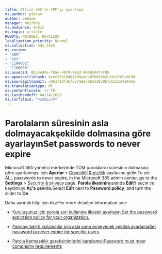 ```yaml
---
title: Office 365'te SPF'yi ayarlama
ms.author: pebaum
author: pebaum
manager: mnirkhe
ms.audience: Admin
ms.topic: article
ROBOTS: NOINDEX, NOFOLLOW
localization_priority: Normal
ms.collection: Adm_O365
ms.custom:
- "309"
- "565"
- "1100002"
- "1100003"
ms.assetid: 0ba5e44e-f0ae-4978-98a3-90065447af08
ms.openlocfilehash: bece763f0408199aadbd76899b2c59a3f05e0f94
ms.sourcegitcommit: c061f1dfa6f557a9ec083dd030b73b121d9864ea
ms.translationtype: MT
ms.contentlocale: tr-TR
ms.lasthandoff: 04/14/2020
ms.locfileid: "43286334"
---
```

# <a name="set-passwords-to-never-expire"></a><span data-ttu-id="f8f50-102">Parolaların süresinin asla dolmayacakşekilde dolmasına göre ayarlayın</span><span class="sxs-lookup"><span data-stu-id="f8f50-102">Set passwords to never expire</span></span>

<span data-ttu-id="f8f50-103">Microsoft 365 yönetici merkezinde TÜM parolaların süresinin dolmasına göre ayarlanması için **Ayarlar** > [Güvenliği &amp; gizlilik](https://portal.office.com/adminportal/home#/settings/security) sayfasına gidin.</span><span class="sxs-lookup"><span data-stu-id="f8f50-103">To set ALL passwords to never expire, in the Microsoft 365 admin center, go to the **Settings** > [Security &amp; privacy](https://portal.office.com/adminportal/home#/settings/security) page.</span></span> <span data-ttu-id="f8f50-104">**Parola ilkesinin**yanında **Edit'i** seçin ve kaydırıcıyı **Aç'a çevirin.**</span><span class="sxs-lookup"><span data-stu-id="f8f50-104">Select **Edit** next to **Password policy**, and turn the slider to **On**.</span></span>
  
<span data-ttu-id="f8f50-105">Daha ayrıntılı bilgi için bkz:</span><span class="sxs-lookup"><span data-stu-id="f8f50-105">For more detailed information see:</span></span> 

- [<span data-ttu-id="f8f50-106">Kuruluşunuz için parola son kullanma ilkesini ayarlayın.</span><span class="sxs-lookup"><span data-stu-id="f8f50-106">Set the password expiration policy for your organization.</span></span>](https://docs.microsoft.com/office365/admin/manage/set-password-expiration-policy)
  
- [<span data-ttu-id="f8f50-107">Parolayı belirli kullanıcılar için asla sona ermeyecek şekilde ayarlama</span><span class="sxs-lookup"><span data-stu-id="f8f50-107">Set password to never expire for specific users</span></span>](https://docs.microsoft.com/office365/admin/add-users/set-password-to-never-expire)

- [<span data-ttu-id="f8f50-108">Parola karmaşıklık gereksinimlerini karşılamalı</span><span class="sxs-lookup"><span data-stu-id="f8f50-108">Password must meet complexity requirements</span></span>](https://docs.microsoft.com/windows/security/threat-protection/security-policy-settings/password-must-meet-complexity-requirements)
  